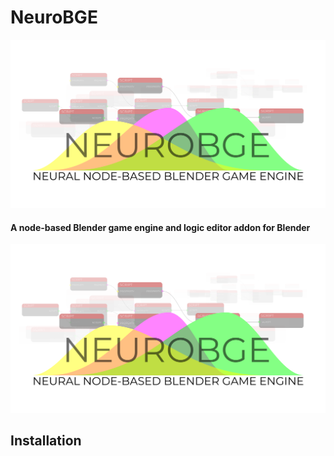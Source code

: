 # NeuroBGE
![NeuroBGE Storefront](images/storefront.png)
#### A node-based Blender game engine and logic editor addon for Blender
![NeuroBGE Storefront](images/storefront.png)
## Installation
